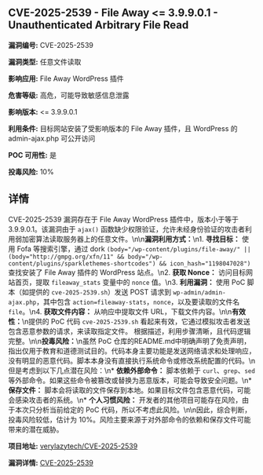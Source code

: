## CVE-2025-2539 - File Away <= 3.9.9.0.1 - Unauthenticated Arbitrary File Read

**漏洞编号:** CVE-2025-2539

**漏洞类型:** 任意文件读取

**影响应用:** File Away WordPress 插件

**危害等级:** 高危，可能导致敏感信息泄露

**影响版本:** <= 3.9.9.0.1

**利用条件:** 目标网站安装了受影响版本的 File Away 插件，且 WordPress 的 admin-ajax.php 可公开访问

**POC 可用性:** 是

**投毒风险:** 10%

## 详情

CVE-2025-2539 漏洞存在于 File Away WordPress 插件中，版本小于等于 3.9.9.0.1。该漏洞由于 `ajax()` 函数缺少权限验证，允许未经身份验证的攻击者利用弱加密算法读取服务器上的任意文件。\n\n**漏洞利用方式：**\n1.  **寻找目标：** 使用 Fofa 等搜索引擎，通过 dork `(body="/wp-content/plugins/file-away/" || (body="http://gmpg.org/xfn/11" && body="/wp-content/plugins/sparklethemes-shortcodes") && icon_hash="1198047028")` 查找安装了 File Away 插件的 WordPress 站点。\n2.  **获取 Nonce：** 访问目标网站首页，提取 `fileaway_stats` 变量中的 `nonce` 值。\n3.  **利用漏洞：** 使用 PoC 脚本（如提供的 `cve-2025-2539.sh`）发送 POST 请求到 `wp-admin/admin-ajax.php`，其中包含 `action=fileaway-stats`，`nonce`，以及要读取的文件名 `file`。\n4.  **获取文件内容：** 从响应中提取文件 URL，下载文件内容。\n\n**有效性：**\n提供的 PoC 代码 `cve-2025-2539.sh` 看起来有效，它通过模拟攻击者发送包含恶意参数的请求，来读取指定文件。 根据描述，利用步骤清晰，且代码逻辑完整。\n\n**投毒风险：**\n虽然 PoC 仓库的README.md中明确声明了免责声明，指出仅用于教育和道德测试目的。代码本身主要功能是发送网络请求和处理响应，没有明显的恶意代码。脚本本身没有直接执行系统命令或修改系统配置的代码。\n但是考虑到以下几点潜在风险：\n*   **依赖外部命令：** 脚本依赖于 `curl`、`grep`、`sed` 等外部命令。如果这些命令被篡改或替换为恶意版本，可能会导致安全问题。\n*   **保存文件：** 脚本会将读取的文件保存到本地。如果目标文件包含恶意代码，可能会感染攻击者的系统。\n*   **个人习惯风险：** 开发者的其他项目可能存在风险，由于本次只分析当前给定的 PoC 代码，所以不考虑此风险。\n\n因此，综合判断，投毒风险较低，估计为 10%。风险主要来源于对外部命令的依赖和保存文件可能带来的潜在威胁。

**项目地址:** [verylazytech/CVE-2025-2539](https://github.com/verylazytech/CVE-2025-2539)

**漏洞详情:** [CVE-2025-2539](https://nvd.nist.gov/vuln/detail/CVE-2025-2539)